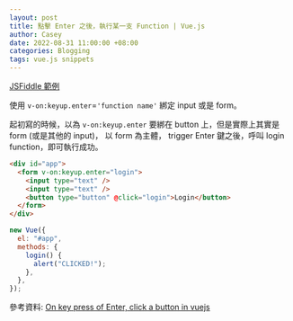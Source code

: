```yaml
---
layout: post
title: 點擊 Enter 之後，執行某一支 Function | Vue.js
author: Casey
date: 2022-08-31 11:00:00 +08:00
categories: Blogging
tags: vue.js snippets
---
```


[JSFiddle 範例](https://jsfiddle.net/iosum/tsc069m1/3/)

使用 `v-on:keyup.enter`=`'function name'` 綁定 input 或是 form。

起初寫的時候，以為 `v-on:keyup.enter` 要綁在 button 上，但是實際上其實是 form (或是其他的 input)， 以 form 為主體， trigger Enter 鍵之後，呼叫 login function，即可執行成功。

```html
<div id="app">
  <form v-on:keyup.enter="login">
    <input type="text" />
    <input type="text" />
    <button type="button" @click="login">Login</button>
  </form>
</div>
```

```js
new Vue({
  el: "#app",
  methods: {
    login() {
      alert("CLICKED!");
    },
  },
});
```

參考資料: [On key press of Enter, click a button in vuejs](https://stackoverflow.com/questions/46639549/on-key-press-of-enter-click-a-button-in-vuejs)
